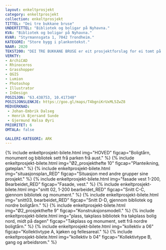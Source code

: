 ```yaml
---
layout: enkeltprosjekt
category: enkeltprosjekt
collection: enkeltprosjekt
TITTEL: "Dei tre bukkane bruse"
UNDERTITTEL: "Bibliotek og boligar på Nyhavna."
KVA: "Bibliotek og boligar på Nyhavna."
KVAR: "Styrmannsgata 1, 7042 Trondheim."
KATEGORI: "Store bygg i plankontekst."
NAAR: 2020
TEKST200: "DEI TRE BUKKANE BRUSE er eit prosjektforslag for ei tomt på Nyhavna i Trondheim. Det er eit offentleg bibliotek med to tilstøtande parkplassar, eit monument og to boligtårn. <br><br> Dette prosjektet forsøkjer å gje biblioteket som unik instans i samfunnet den respekta det fortjenar. Dette er noko som kan vere monumentalt, noko som kan ta plass og syne at det skal stå der det faktisk står. Dagens bibliotek er ikkje berre ei boksamling, men òg eit samlingspunkt, eit informasjonssenter, ein barnepassar, ein hjelpedesk og eit arbeidslokale. Difor er biblioteket delt i fleire soner, der romma vert stillare di lengre opp i etasjane ein kjem. Ein har òg moglegheit til å låne bøker, verkty, frø og meir. <br><br> Boligtårna er ein respons på at ingen ville teikne boligar på Nyhavna, til tross for at det skulle verte ein funksjonell bydel. Boligtårna er i massivtre, og har ein vertikal av betong i sentrum. Dette gjev moglegheita for mange ulike leiligheiter, og her har vi laga eit kollektiv, to- og trespennarar. Det sydlege tårnet har ein kafé i dei to nedste etasjane, og det nordlege har utleige- eller arbeidslokaler i fyrste etasje."
VERKTY:
- ArchiCAD
- Rhinoceros
- Grasshopper
- QGIS
- Lumion
- Photoshop
- Illustrator
- InDesign
POSISJON: "63.438753, 10.417348"
POSISJONSLENKJE: https://goo.gl/maps/T4bgniKrUxML5ZwZ8
MEDVERKNAD: 
 - Johan-Embrik Dalseg
 - Henrik Bjersand Sunde
 - Gjermund Halsa Øyri
PRIORITET: 6
OMTALA: false

GALLERI-KATEGORI: ARK
---
```

{% include enkeltprosjekt-bilete.html   img="HOVED"                                                             figcap="Boligtårn, monument og bibliotek sett frå parken frå aust." %}
{% include enkeltprosjekt-bilete.html   img="Ø2_prosjekthefte 10"                                               figcap="Planteikning, gateplan." %}
{% include enkeltprosjekt-bilete.html   img="situasjonsplan_RED"                                                figcap="Situasjon med andre grupper sine prosjekt." %}
{% include enkeltprosjekt-bilete.html   img="fasade vest 1-200, Bearbeidet_RED"                                 figcap="Fasade, vest." %}
{% include enkeltprosjekt-bilete.html   img="snitt 02, 1-200 bearbeidet_RED"                                    figcap="Snitt C-C, gjennom bibliotek og monument." %}
{% include enkeltprosjekt-bilete.html   img="snitt03, bearbeidet_RED"                                           figcap="Snitt D-D, gjennom bibliotek og nordre boligtårn." %}
{% include enkeltprosjekt-bilete.html   img="Ø2_prosjekthefte 9"                                                figcap="Konstruksjonsmodell." %}
{% include enkeltprosjekt-bilete.html   img="plass, takplass bibliotek fra takplass bolig nord, midt på dagen"  figcap="Takplass og monument, sett frå nordre boligtårn." %}
{% include enkeltprosjekt-bilete.html   img="kollektiv a 06"                                                    figcap="Kollektivtype A, kjøken og fellesareal." %}
{% include enkeltprosjekt-bilete.html   img="kollektiv b 04"                                                    figcap="Kollektivtype B, gang og arbeidsrom." %}